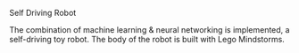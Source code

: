 Self Driving Robot

The combination of machine learning & neural networking is implemented, a self-driving toy robot. The body of the robot is built with Lego Mindstorms. 
